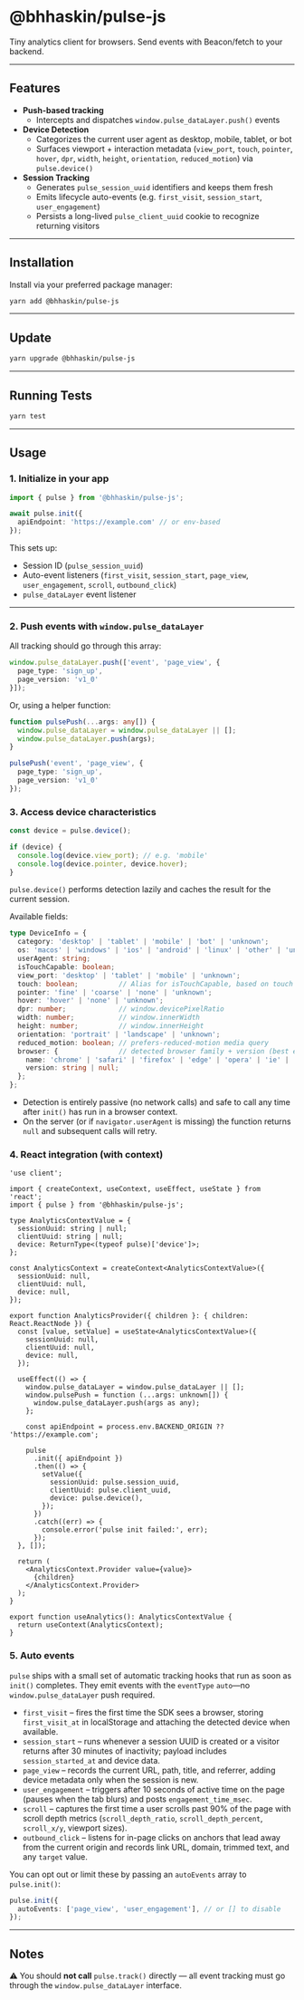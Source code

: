 # @bhhaskin/pulse-js

Tiny analytics client for browsers. Send events with Beacon/fetch to your backend. 

---

## Features

- **Push-based tracking**  
  - Intercepts and dispatches `window.pulse_dataLayer.push()` events  
- **Device Detection**  
  - Categorizes the current user agent as desktop, mobile, tablet, or bot  
  - Surfaces viewport + interaction metadata (`view_port`, `touch`, `pointer`, `hover`, `dpr`, `width`, `height`, `orientation`, `reduced_motion`) via `pulse.device()`  
- **Session Tracking**  
  - Generates `pulse_session_uuid` identifiers and keeps them fresh  
  - Emits lifecycle auto-events (e.g. `first_visit`, `session_start`, `user_engagement`)
  - Persists a long-lived `pulse_client_uuid` cookie to recognize returning visitors

---

## Installation

Install via your preferred package manager:

```bash
yarn add @bhhaskin/pulse-js
```

---

## Update

```bash
yarn upgrade @bhhaskin/pulse-js
```

---

## Running Tests

```bash
yarn test
```

---

## Usage

### 1. Initialize in your app

```ts
import { pulse } from '@bhhaskin/pulse-js';

await pulse.init({
  apiEndpoint: 'https://example.com' // or env-based
});
```

This sets up:

- Session ID (`pulse_session_uuid`)  
- Auto-event listeners (`first_visit`, `session_start`, `page_view`, `user_engagement`, `scroll`, `outbound_click`)  
- `pulse_dataLayer` event listener  

---

### 2. Push events with `window.pulse_dataLayer`

All tracking should go through this array:

```ts
window.pulse_dataLayer.push(['event', 'page_view', {
  page_type: 'sign_up',
  page_version: 'v1_0'
}]);
```

Or, using a helper function:

```ts
function pulsePush(...args: any[]) {
  window.pulse_dataLayer = window.pulse_dataLayer || [];
  window.pulse_dataLayer.push(args);
}

pulsePush('event', 'page_view', {
  page_type: 'sign_up',
  page_version: 'v1_0'
});
```

### 3. Access device characteristics

```ts
const device = pulse.device();

if (device) {
  console.log(device.view_port); // e.g. 'mobile'
  console.log(device.pointer, device.hover);
}
```

`pulse.device()` performs detection lazily and caches the result for the current session.

Available fields:

```ts
type DeviceInfo = {
  category: 'desktop' | 'tablet' | 'mobile' | 'bot' | 'unknown';
  os: 'macos' | 'windows' | 'ios' | 'android' | 'linux' | 'other' | 'unknown';
  userAgent: string;
  isTouchCapable: boolean;
  view_port: 'desktop' | 'tablet' | 'mobile' | 'unknown';
  touch: boolean;          // Alias for isTouchCapable, based on touch points + pointer media queries
  pointer: 'fine' | 'coarse' | 'none' | 'unknown';
  hover: 'hover' | 'none' | 'unknown';
  dpr: number;             // window.devicePixelRatio
  width: number;           // window.innerWidth
  height: number;          // window.innerHeight
  orientation: 'portrait' | 'landscape' | 'unknown';
  reduced_motion: boolean; // prefers-reduced-motion media query
  browser: {               // detected browser family + version (best effort)
    name: 'chrome' | 'safari' | 'firefox' | 'edge' | 'opera' | 'ie' | 'bot' | 'unknown';
    version: string | null;
  };
};
```

- Detection is entirely passive (no network calls) and safe to call any time after `init()` has run in a browser context.
- On the server (or if `navigator.userAgent` is missing) the function returns `null` and subsequent calls will retry.

### 4. React integration (with context)

```tsx
'use client';

import { createContext, useContext, useEffect, useState } from 'react';
import { pulse } from '@bhhaskin/pulse-js';

type AnalyticsContextValue = {
  sessionUuid: string | null;
  clientUuid: string | null;
  device: ReturnType<(typeof pulse)['device']>;
};

const AnalyticsContext = createContext<AnalyticsContextValue>({
  sessionUuid: null,
  clientUuid: null,
  device: null,
});

export function AnalyticsProvider({ children }: { children: React.ReactNode }) {
  const [value, setValue] = useState<AnalyticsContextValue>({
    sessionUuid: null,
    clientUuid: null,
    device: null,
  });

  useEffect(() => {
    window.pulse_dataLayer = window.pulse_dataLayer || [];
    window.pulsePush = function (...args: unknown[]) {
      window.pulse_dataLayer.push(args as any);
    };

    const apiEndpoint = process.env.BACKEND_ORIGIN ?? 'https://example.com';

    pulse
      .init({ apiEndpoint })
      .then(() => {
        setValue({
          sessionUuid: pulse.session_uuid,
          clientUuid: pulse.client_uuid,
          device: pulse.device(),
        });
      })
      .catch((err) => {
        console.error('pulse init failed:', err);
      });
  }, []);

  return (
    <AnalyticsContext.Provider value={value}>
      {children}
    </AnalyticsContext.Provider>
  );
}

export function useAnalytics(): AnalyticsContextValue {
  return useContext(AnalyticsContext);
}
```

### 5. Auto events

`pulse` ships with a small set of automatic tracking hooks that run as soon as `init()` completes. They emit events with the `eventType` `auto`—no `window.pulse_dataLayer` push required.

- `first_visit` – fires the first time the SDK sees a browser, storing `first_visit_at` in localStorage and attaching the detected device when available.
- `session_start` – runs whenever a session UUID is created or a visitor returns after 30 minutes of inactivity; payload includes `session_started_at` and device data.
- `page_view` – records the current URL, path, title, and referrer, adding device metadata only when the session is new.
- `user_engagement` – triggers after 10 seconds of active time on the page (pauses when the tab blurs) and posts `engagement_time_msec`.
- `scroll` – captures the first time a user scrolls past 90% of the page with scroll depth metrics (`scroll_depth_ratio`, `scroll_depth_percent`, `scroll_x/y`, viewport sizes).
- `outbound_click` – listens for in-page clicks on anchors that lead away from the current origin and records link URL, domain, trimmed text, and any `target` value.

You can opt out or limit these by passing an `autoEvents` array to `pulse.init()`:

```ts
pulse.init({
  autoEvents: ['page_view', 'user_engagement'], // or [] to disable
});
```

---

## Notes

⚠️ You should **not call** `pulse.track()` directly — all event tracking must go through the `window.pulse_dataLayer` interface.
